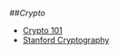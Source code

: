 ##_Crypto_

- [Crypto 101](https://www.crypto101.io/)
- [Stanford Cryptography](http://online.stanford.edu/course/cryptography)